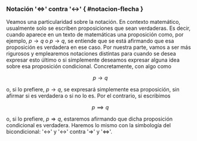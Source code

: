 

### Notación '$\Longleftrightarrow$' contra '$\longleftrightarrow$' { #notacion-flecha }

Veamos una particularidad sobre la notación. En contexto matemático,
usualmente solo se escriben proposiciones que sean verdaderas. Es decir,
cuando aparece en un texto de matemáticas una proposición como, por ejemplo,
$p \rightarrow q$ o $p \longrightarrow q$, se entiende que se está afirmando
que esa proposición es verdadera en ese caso. Por nuestra parte, vamos a ser
más rigurosos y emplearemos notaciones distintas para cuando se desea
expresar esto último o si simplemente deseamos expresar alguna idea sobre
esa proposición condicional. Concretamente, con algo como

$$ p \to q $$

o, si lo prefiere, $p \longrightarrow q$, se expresará simplemente esa
proposición, sin afirmar si es verdadera o si no lo es. Por el contrario, si
escribimos

$$ p \implies q $$

o, si lo prefiere, $p \Rightarrow q$, estaremos afirmando que dicha
proposición condicional es verdadera. Haremos lo mismo con la simbología del
bicondicional: '$\leftrightarrow$' y '$\longleftrightarrow$' contra
'$\Rightarrow$' y '$\Longleftrightarrow$'.


